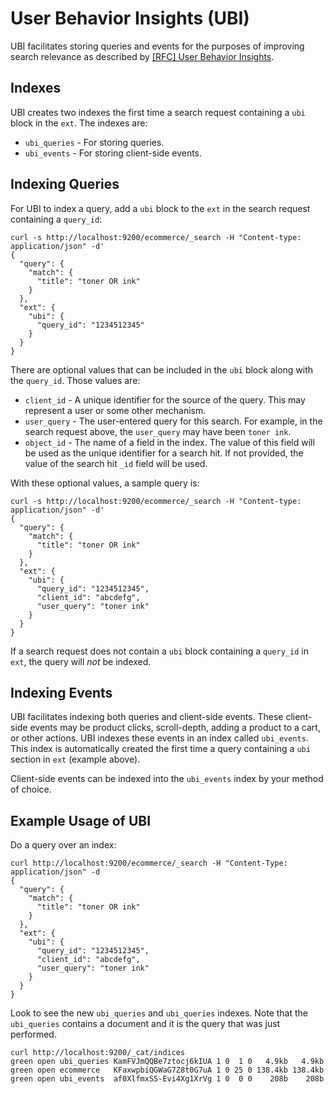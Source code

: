 # User Behavior Insights (UBI)

UBI facilitates storing queries and events for the purposes of improving search relevance as described by [[RFC] User Behavior Insights](https://github.com/opensearch-project/OpenSearch/issues/12084).

## Indexes

UBI creates two indexes the first time a search request containing a `ubi` block in the `ext`. The indexes are:
* `ubi_queries` - For storing queries.
* `ubi_events` - For storing client-side events.

## Indexing Queries

For UBI to index a query, add a `ubi` block to the `ext` in the search request containing a `query_id`:

```
curl -s http://localhost:9200/ecommerce/_search -H "Content-type: application/json" -d'
{
  "query": {
    "match": {
      "title": "toner OR ink"
    }
  },
  "ext": {
    "ubi": {
      "query_id": "1234512345"
    }
  }
}
```

There are optional values that can be included in the `ubi` block along with the `query_id`. Those values are:
* `client_id` - A unique identifier for the source of the query. This may represent a user or some other mechanism.
* `user_query` - The user-entered query for this search. For example, in the search request above, the `user_query` may have been `toner ink`.
* `object_id` - The name of a field in the index. The value of this field will be used as the unique identifier for a search hit. If not provided, the value of the search hit `_id` field will be used.

With these optional values, a sample query is:

```
curl -s http://localhost:9200/ecommerce/_search -H "Content-type: application/json" -d'
{
  "query": {
    "match": {
      "title": "toner OR ink"
    }
  },
  "ext": {
    "ubi": {
      "query_id": "1234512345",
      "client_id": "abcdefg",
      "user_query": "toner ink"
    }
  }
}
```

If a search request does not contain a `ubi` block containing a `query_id` in `ext`, the query will *not* be indexed.

## Indexing Events

UBI facilitates indexing both queries and client-side events. These client-side events may be product clicks, scroll-depth,
adding a product to a cart, or other actions. UBI indexes these events in an index called `ubi_events`. This index is
automatically created the first time a query containing a `ubi` section in `ext` (example above).

Client-side events can be indexed into the `ubi_events` index by your method of choice.

## Example Usage of UBI

Do a query over an index:

```
curl http://localhost:9200/ecommerce/_search -H "Content-Type: application/json" -d
{
  "query": {
    "match": {
      "title": "toner OR ink"
    }
  },
  "ext": {
    "ubi": {
      "query_id": "1234512345",
      "client_id": "abcdefg",
      "user_query": "toner ink"
    }
  }
}
```

Look to see the new `ubi_queries` and `ubi_queries` indexes. Note that the `ubi_queries` contains a document and it is the query that was just performed.

```
curl http://localhost:9200/_cat/indices
green open ubi_queries KamFVJmQQBe7ztocj6kIUA 1 0  1 0   4.9kb   4.9kb
green open ecommerce   KFaxwpbiQGWaG7Z8t0G7uA 1 0 25 0 138.4kb 138.4kb
green open ubi_events  af0XlfmxSS-Evi4Xg1XrVg 1 0  0 0    208b    208b
```
